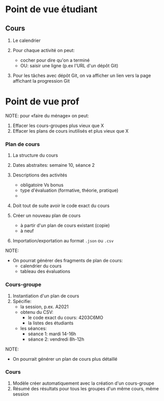 # Point de vue étudiant

## Cours

1. Le calendrier
1. Pour chaque activité on peut:
    * cocher pour dire qu'on a terminé
    * OU: saisir une ligne (p.ex l'URL d'un dépôt Git)

1. Pour les tâches avec dépôt Git, on va afficher un lien 
   vers la page affichant la progression Git

# Point de vue prof

NOTE: pour «faire du ménage» on peut:

1. Effacer les cours-groupes plus vieux que X
1. Effacer les plans de cours inutilisés et plus vieux que X

### Plan de cours

1. La structure du cours
1. Dates abstraites: semaine 10, séance 2
1. Descriptions des activités
    * obligatoire Vs bonus
    * type d'évaluation (formative, théorie, pratique)
    * 

1. Doit tout de suite avoir le code exact du cours
1. Créer un nouveau plan de cours 
    * à partir d'un plan de cours existant (copie)
    * à neuf

1. Importation/exportation au format `.json` ou `.csv`

NOTE:

* On pourrat générer des fragments de plan de cours:
    * calendrier du cours
    * tableau des évaluations

### Cours-groupe

1. Instantiation d'un plan de cours
1. Spécifie:
    * la session, p.ex. A2021
    * obtenu du CSV:
        * le code exact du cours: 4203C6MO
        * la listes des étudiants
    * les séances:
        * séance 1: mardi 14-16h
        * séance 2: vendredi 8h-12h

NOTE:

* On pourrait générer un plan de cours plus détaillé

### Cours

1. Modèle créer automatiquement avec la création d'un cours-groupe
1. Résumé des résultats pour tous les groupes d'un même cours, même session

